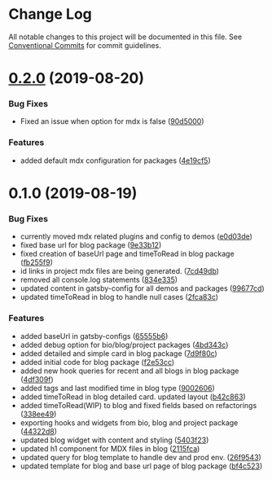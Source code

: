 # Change Log

All notable changes to this project will be documented in this file.
See [Conventional Commits](https://conventionalcommits.org) for commit guidelines.

# [0.2.0](https://github.com/sonapraneeth-a/gatsby-dev-themes/compare/@sonapraneeth/gatsby-theme-blog@0.1.0...@sonapraneeth/gatsby-theme-blog@0.2.0) (2019-08-20)

### Bug Fixes

- Fixed an issue when option for mdx is false ([90d5000](https://github.com/sonapraneeth-a/gatsby-dev-themes/commit/90d5000))

### Features

- added default mdx configuration for packages ([4e19cf5](https://github.com/sonapraneeth-a/gatsby-dev-themes/commit/4e19cf5))

# 0.1.0 (2019-08-19)

### Bug Fixes

- currently moved mdx related plugins and config to demos ([e0d03de](https://github.com/sonapraneeth-a/gatsby-dev-themes/commit/e0d03de))
- fixed base url for blog package ([9e33b12](https://github.com/sonapraneeth-a/gatsby-dev-themes/commit/9e33b12))
- fixed creation of baseUrl page and timeToRead in blog package ([fb255f9](https://github.com/sonapraneeth-a/gatsby-dev-themes/commit/fb255f9))
- id links in project mdx files are being generated. ([7cd49db](https://github.com/sonapraneeth-a/gatsby-dev-themes/commit/7cd49db))
- removed all console.log statements ([834e335](https://github.com/sonapraneeth-a/gatsby-dev-themes/commit/834e335))
- updated content in gatsby-config for all demos and packages ([99677cd](https://github.com/sonapraneeth-a/gatsby-dev-themes/commit/99677cd))
- updated timeToRead in blog to handle null cases ([2fca83c](https://github.com/sonapraneeth-a/gatsby-dev-themes/commit/2fca83c))

### Features

- added baseUrl in gatsby-configs ([65555b6](https://github.com/sonapraneeth-a/gatsby-dev-themes/commit/65555b6))
- added debug option for bio/blog/project packages ([4bd343c](https://github.com/sonapraneeth-a/gatsby-dev-themes/commit/4bd343c))
- added detailed and simple card in blog package ([7d9f80c](https://github.com/sonapraneeth-a/gatsby-dev-themes/commit/7d9f80c))
- added initial code for blog package ([f2e53cc](https://github.com/sonapraneeth-a/gatsby-dev-themes/commit/f2e53cc))
- added new hook queries for recent and all blogs in blog package ([4df309f](https://github.com/sonapraneeth-a/gatsby-dev-themes/commit/4df309f))
- added tags and last modified time in blog type ([9002606](https://github.com/sonapraneeth-a/gatsby-dev-themes/commit/9002606))
- added timeToRead in blog detailed card. updated layout ([b42c863](https://github.com/sonapraneeth-a/gatsby-dev-themes/commit/b42c863))
- added timeToRead(WIP) to blog and fixed fields based on refactorings ([338ee49](https://github.com/sonapraneeth-a/gatsby-dev-themes/commit/338ee49))
- exporting hooks and widgets from bio, blog and project package ([44322d8](https://github.com/sonapraneeth-a/gatsby-dev-themes/commit/44322d8))
- updated blog widget with content and styling ([5403f23](https://github.com/sonapraneeth-a/gatsby-dev-themes/commit/5403f23))
- updated h1 component for MDX files in blog ([2115fca](https://github.com/sonapraneeth-a/gatsby-dev-themes/commit/2115fca))
- updated query for blog template to handle dev and prod env. ([26f9543](https://github.com/sonapraneeth-a/gatsby-dev-themes/commit/26f9543))
- updated template for blog and base url page of blog package ([bf4c523](https://github.com/sonapraneeth-a/gatsby-dev-themes/commit/bf4c523))
